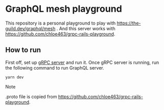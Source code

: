 # GraphQL mesh playground

This repository is a personal playground to play with https://the-guild.dev/graphql/mesh .
And this server works with https://github.com/chloe463/grpc-rails-playground.

## How to run

First off, set up [gRPC server](https://github.com/chloe463/grpc-rails-playground) and run it.
Once gRPC server is running, run the following command to run GraphQL server.

```
yarn dev
```

Note

.proto file is copied from https://github.com/chloe463/grpc-rails-playground.

